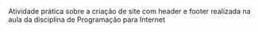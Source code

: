 Atividade prática sobre a criação de site com header e footer realizada na aula da disciplina de Programação para Internet
